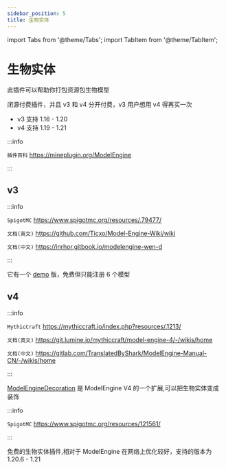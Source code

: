 ```yaml
---
sidebar_position: 5
title: 生物实体
---
```


import Tabs from '@theme/Tabs';
import TabItem from '@theme/TabItem';

# 生物实体

<Tabs queryString="meg">
<TabItem value="meg" label="ModelEngine">

此插件可以帮助你打包资源包生物模型

闭源付费插件，并且 v3 和 v4 分开付费，v3 用户想用 v4 得再买一次

- v3 支持 1.16 - 1.20
- v4 支持 1.19 - 1.21

:::info

`插件百科` https://mineplugin.org/ModelEngine

:::

## v3

:::info

`SpigotMC` https://www.spigotmc.org/resources/.79477/

`文档(英文)` https://github.com/Ticxo/Model-Engine-Wiki/wiki

`文档(中文)` https://inrhor.gitbook.io/modelengine-wen-d

:::

它有一个 [demo](https://www.spigotmc.org/resources/.106521/) 版，免费但只能注册 6 个模型

## v4

:::info

`MythicCraft` https://mythiccraft.io/index.php?resources/.1213/

`文档(英文)` https://git.lumine.io/mythiccraft/model-engine-4/-/wikis/home

`文档(中文)` https://gitlab.com/TranslatedByShark/ModelEngine-Manual-CN/-/wikis/home

:::

[ModelEngineDecoration](https://www.spigotmc.org/resources/106916/) 是 ModelEngine V4 的一个扩展,可以把生物实体变成装饰

</TabItem>
<TabItem value="bm" label="BetterModel">

:::info

`SpigotMC` https://www.spigotmc.org/resources/121561/

:::

免费的生物实体插件,相对于 ModelEngine 在网络上优化较好，支持的版本为 1.20.6 - 1.21

</TabItem>
</Tabs>

